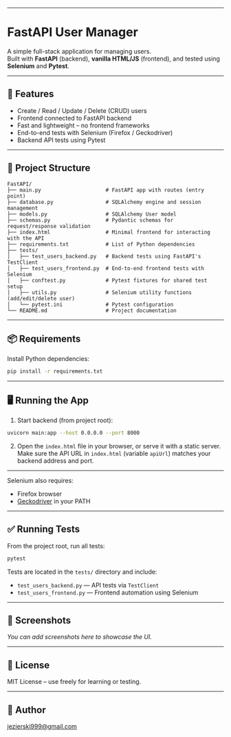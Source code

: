 
---

# FastAPI User Manager

A simple full-stack application for managing users.  
Built with **FastAPI** (backend), **vanilla HTML/JS** (frontend), and tested using **Selenium** and **Pytest**.

---

## 🚀 Features

- Create / Read / Update / Delete (CRUD) users
- Frontend connected to FastAPI backend
- Fast and lightweight – no frontend frameworks
- End-to-end tests with Selenium (Firefox / Geckodriver)
- Backend API tests using Pytest

---

## 🧱 Project Structure

```
FastAPI/
├── main.py                     # FastAPI app with routes (entry point)
├── database.py                 # SQLAlchemy engine and session management
├── models.py                   # SQLAlchemy User model
├── schemas.py                  # Pydantic schemas for request/response validation
├── index.html                  # Minimal frontend for interacting with the API
├── requirements.txt            # List of Python dependencies
├── tests/
│   ├── test_users_backend.py   # Backend tests using FastAPI's TestClient
│   ├── test_users_frontend.py  # End-to-end frontend tests with Selenium
│   ├── conftest.py             # Pytest fixtures for shared test setup
│   ├── utils.py                # Selenium utility functions (add/edit/delete user)
│   └── pytest.ini              # Pytest configuration
└── README.md                   # Project documentation

````

---

## 📦 Requirements

Install Python dependencies:

```bash
pip install -r requirements.txt
```
---

## 🖥️ Running the App

1. Start backend (from project root):

```bash
uvicorn main:app --host 0.0.0.0 --port 8000
````

2. Open the `index.html` file in your browser, or serve it with a static server. Make sure the API URL in `index.html` (variable `apiUrl`) matches your backend address and port.

---


Selenium also requires:

* Firefox browser
* [Geckodriver](https://github.com/mozilla/geckodriver/releases) in your PATH

---

## ✅ Running Tests

From the project root, run all tests:

```bash
pytest
```

Tests are located in the `tests/` directory and include:

* `test_users_backend.py` — API tests via `TestClient`
* `test_users_frontend.py` — Frontend automation using Selenium

---

## 📸 Screenshots

*You can add screenshots here to showcase the UI.*

---

## 📄 License

MIT License – use freely for learning or testing.

---

## 🙋 Author

jezierski999@gmail.com

```


